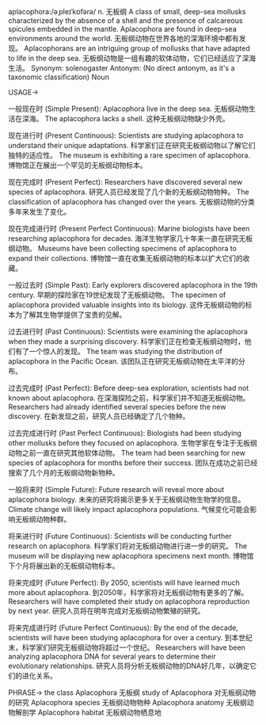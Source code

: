 aplacophora:/əˌpleɪˈkɒfərə/
n.
无板纲
A class of small, deep-sea mollusks characterized by the absence of a shell and the presence of calcareous spicules embedded in the mantle.
Aplacophora are found in deep-sea environments around the world. 无板纲动物在世界各地的深海环境中都有发现。
Aplacophorans are an intriguing group of mollusks that have adapted to life in the deep sea. 无板纲动物是一组有趣的软体动物，它们已经适应了深海生活。
Synonym: solenogaster
Antonym: (No direct antonym, as it's a taxonomic classification)
Noun


USAGE->

一般现在时 (Simple Present):
Aplacophora live in the deep sea. 无板纲动物生活在深海。
The aplacophora lacks a shell.  这种无板纲动物缺少外壳。


现在进行时 (Present Continuous):
Scientists are studying aplacophora to understand their unique adaptations. 科学家们正在研究无板纲动物以了解它们独特的适应性。
The museum is exhibiting a rare specimen of aplacophora. 博物馆正在展出一个罕见的无板纲动物标本。


现在完成时 (Present Perfect):
Researchers have discovered several new species of aplacophora. 研究人员已经发现了几个新的无板纲动物物种。
The classification of aplacophora has changed over the years. 无板纲动物的分类多年来发生了变化。


现在完成进行时 (Present Perfect Continuous):
Marine biologists have been researching aplacophora for decades. 海洋生物学家几十年来一直在研究无板纲动物。
Museums have been collecting specimens of aplacophora to expand their collections. 博物馆一直在收集无板纲动物的标本以扩大它们的收藏。



一般过去时 (Simple Past):
Early explorers discovered aplacophora in the 19th century. 早期的探险家在19世纪发现了无板纲动物。
The specimen of aplacophora provided valuable insights into its biology.  这件无板纲动物的标本为了解其生物学提供了宝贵的见解。


过去进行时 (Past Continuous):
Scientists were examining the aplacophora when they made a surprising discovery. 科学家们正在检查无板纲动物时，他们有了一个惊人的发现。
The team was studying the distribution of aplacophora in the Pacific Ocean.  该团队正在研究无板纲动物在太平洋的分布。


过去完成时 (Past Perfect):
Before deep-sea exploration, scientists had not known about aplacophora. 在深海探险之前，科学家们并不知道无板纲动物。
Researchers had already identified several species before the new discovery. 在新发现之前，研究人员已经确定了几个物种。


过去完成进行时 (Past Perfect Continuous):
Biologists had been studying other mollusks before they focused on aplacophora. 生物学家在专注于无板纲动物之前一直在研究其他软体动物。
The team had been searching for new species of aplacophora for months before their success.  团队在成功之前已经搜索了几个月的无板纲动物新物种。


一般将来时 (Simple Future):
Future research will reveal more about aplacophora biology. 未来的研究将揭示更多关于无板纲动物生物学的信息。
Climate change will likely impact aplacophora populations. 气候变化可能会影响无板纲动物种群。



将来进行时 (Future Continuous):
Scientists will be conducting further research on aplacophora. 科学家们将对无板纲动物进行进一步的研究。
The museum will be displaying new aplacophora specimens next month. 博物馆下个月将展出新的无板纲动物标本。


将来完成时 (Future Perfect):
By 2050, scientists will have learned much more about aplacophora. 到2050年，科学家将对无板纲动物有更多的了解。
Researchers will have completed their study on aplacophora reproduction by next year. 研究人员将在明年完成对无板纲动物繁殖的研究。



将来完成进行时 (Future Perfect Continuous):
By the end of the decade, scientists will have been studying aplacophora for over a century. 到本世纪末，科学家们研究无板纲动物将超过一个世纪。
Researchers will have been analyzing aplacophora DNA for several years to determine their evolutionary relationships. 研究人员将分析无板纲动物的DNA好几年，以确定它们的进化关系。


PHRASE->
the class Aplacophora 无板纲
study of Aplacophora  对无板纲动物的研究
Aplacophora species 无板纲动物物种
Aplacophora anatomy 无板纲动物解剖学
Aplacophora habitat 无板纲动物栖息地
